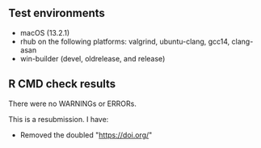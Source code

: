 ## Test environments
* macOS (13.2.1)
* rhub on the following platforms: valgrind, ubuntu-clang, gcc14, clang-asan
* win-builder (devel, oldrelease, and release)
  
## R CMD check results
There were no WARNINGs or ERRORs.

This is a resubmission. I have: 
 - Removed the doubled "https://doi.org/"
